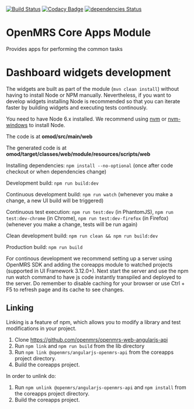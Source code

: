 [![Build Status](https://travis-ci.org/openmrs/openmrs-module-coreapps.svg?branch=master)](https://travis-ci.org/openmrs/openmrs-module-coreapps) 
[![Codacy Badge](https://api.codacy.com/project/badge/Grade/8282d20655f84632876d16f71a8b3c2e)](https://www.codacy.com/app/openmrs/openmrs-module-coreapps?utm_source=github.com&amp;utm_medium=referral&amp;utm_content=openmrs/openmrs-module-coreapps&amp;utm_campaign=Badge_Grade)
[![dependencies Status](https://david-dm.org/openmrs/openmrs-module-coreapps/status.svg)](https://david-dm.org/openmrs/openmrs-module-coreapps)

OpenMRS Core Apps Module
=======================

Provides apps for performing the common tasks

# Dashboard widgets development

The widgets are built as part of the module (`mvn clean install`) without having to install Node or NPM manually. Nevertheless, if you want to develop widgets installing Node is recommended so that you can iterate faster by building widgets and executing tests continously.

You need to have Node 6.x installed. We recommend using [nvm](https://github.com/creationix/nvm) or [nvm-windows](https://github.com/coreybutler/nvm-windows) to install Node.

The code is at **omod/src/main/web**

The generated code is at **omod/target/classes/web/module/resources/scripts/web**

Installing dependencies: `npm install --no-optional` (once after code checkout or when dependencies change)

Development build: `npm run build:dev`

Continuous development build: `npm run watch` (whenever you make a change, a new UI build will be triggered)

Continuous test execution: `npm run test:dev` (in PhantomJS), `npm run test:dev-chrome` (in Chrome), `npm run test:dev-firefox` (in Firefox) (whenever you make a change, tests will be run again)

Clean development build: `npm run clean && npm run build:dev`

Production build: `npm run build`

For continous development we recommend setting up a server using OpenMRS SDK and adding the coreapps module to watched projects (supported in UI Framework 3.12.0+). Next start the server and use the npm run watch command to have js code instantly transpiled and deployed to the server. Do remember to disable caching for your browser or use Ctrl + F5 to refresh page and its cache to see changes.

## Linking

Linking is a feature of npm, which allows you to modify a library and test modifications in your project.
1) Clone https://github.com/openmrs/openmrs-web-angularjs-api
2) Run `npm link` and `npm run build` from the lib directory
3) Run `npm link @openmrs/angularjs-openmrs-api` from the coreapps project directory.
4) Build the coreapps project.

In order to unlink do:
1) Run `npm unlink @openmrs/angularjs-openmrs-api` and `npm install` from the coreapps project directory.
2) Build the coreapps project. 
